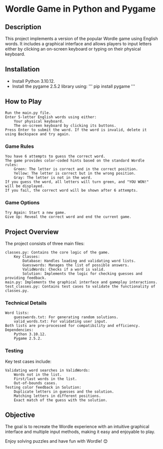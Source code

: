 # Wordle Game in Python and Pygame

## Description

This project implements a version of the popular Wordle game using English words. It includes a graphical interface and allows players to input letters either by clicking an on-screen keyboard or typing on their physical keyboard.

## Installation

- Install Python 3.10.12.
- Install the pygame 2.5.2 library using:
'''
    pip install pygame
'''

## How to Play

    Run the main.py file.
    Enter 5-letter English words using either:
        Your physical keyboard.
        The on-screen keyboard by clicking its buttons.
    Press Enter to submit the word. If the word is invalid, delete it using Backspace and try again.

### Game Rules

    You have 6 attempts to guess the correct word.
    The game provides color-coded hints based on the standard Wordle rules:
        Green: The letter is correct and in the correct position.
        Yellow: The letter is correct but in the wrong position.
        Gray: The letter is not in the word.
    If you guess the word, all letters will turn green, and "YOU WON!" will be displayed.
    If you fail, the correct word will be shown after 6 attempts.

### Game Options

    Try Again: Start a new game.
    Give Up: Reveal the correct word and end the current game.

## Project Overview

The project consists of three main files:

    classes.py: Contains the core logic of the game.
        Key Classes:
            Database: Handles loading and validating word lists.
            Guesswords: Manages the list of possible answers.
            ValidWords: Checks if a word is valid.
            Solution: Implements the logic for checking guesses and providing feedback.
    main.py: Implements the graphical interface and gameplay interactions.
    test_classes.py: Contains test cases to validate the functionality of classes.py.

### Technical Details

    Word lists:
        guesswords.txt: For generating random solutions.
        valid_words.txt: For validating user input.
    Both lists are pre-processed for compatibility and efficiency.
    Dependencies:
        Python 3.10.12.
        Pygame 2.5.2.

### Testing

Key test cases include:

    Validating word searches in ValidWords:
        Words not in the list.
        First/last words in the list.
        Out-of-bounds cases.
    Testing color feedback in Solution:
        Duplicate letters in guesses and the solution.
        Matching letters in different positions.
        Exact match of the guess with the solution.

## Objective

The goal is to recreate the Wordle experience with an intuitive graphical interface and multiple input methods, making it easy and enjoyable to play.

Enjoy solving puzzles and have fun with Wordle! 😊
